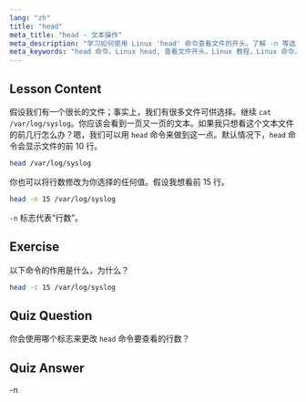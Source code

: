 ```yaml
---
lang: "zh"
title: "head"
meta_title: "head - 文本操作"
meta_description: "学习如何使用 Linux 'head' 命令查看文件的开头。了解 -n 等选项以控制行数。必备的 Linux 命令教程。"
meta_keywords: "head 命令，Linux head, 查看文件开头，Linux 教程，Linux 命令，Linux 初学者，head -n, Linux 指南"
---
```


## Lesson Content

假设我们有一个很长的文件；事实上，我们有很多文件可供选择。继续 `cat /var/log/syslog`。你应该会看到一页又一页的文本。如果我只想看这个文本文件的前几行怎么办？嗯，我们可以用 `head` 命令来做到这一点。默认情况下，`head` 命令会显示文件的前 10 行。

```bash
head /var/log/syslog
```

你也可以将行数修改为你选择的任何值。假设我想看前 15 行。

```bash
head -n 15 /var/log/syslog
```

`-n` 标志代表“行数”。

## Exercise

以下命令的作用是什么，为什么？

```bash
head -c 15 /var/log/syslog
```

## Quiz Question

你会使用哪个标志来更改 `head` 命令要查看的行数？

## Quiz Answer

-n
